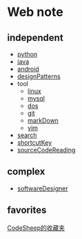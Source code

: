 # Web note

## independent

- [python](post/python/list.md)
- [java](post/java/list.md)
- [android](post/android/list.md)
- [designPatterns](post/designPatterns/list.md)
- tool
    * [linux](post/linux/list.md)
    * [mysql](post/mysql/list.md)
    * [dos](post/dos/dos.md)
    * [git](post/git/list.md)
    * [markDown](post/markDown/list.md)
    * [vim](post/vim/vim.md)
- [search](post/search/list.md)
- [shortcutKey](post/shortcutKey/list.md)
- [sourceCodeReading](post/sourceCodeReading/list.md)
<!-- - [createGame](post/createGame/list.md) -->

## complex

- [softwareDesigner](post/softwareDesigner/list.md)



## favorites

[CodeSheep的收藏夹](web/CodeSheep的浏览器收藏夹.html)

